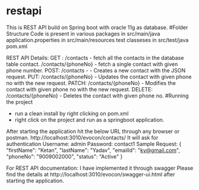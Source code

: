 # restapi

This is REST API build on Spring boot with oracle 11g as database.
#Folder Structure 
Code is present in various 
  packages in src/main/java
  application.properties in src/main/resources
  test classeses in src/test/java
  pom.xml
  
 REST API Details:
  GET :
    /contacts             - fetch all the contacts in the database table contact.
    /contacts/{phoneNo}   - fetch a single contact with given phone number.
  POST:
    /contacts -           - Creates a new contact with the JSON request.
  PUT:
   /contacts/{phoneNo}    - Updates the contact with given phone no with the new request.
  PATCH:
   /contacts/{phoneNo}    - Modifies the contact with given phone no with the new request.
  DELETE:
   /contacts/{phoneNo}    - Deletes the contact with given phone no.
#Running the project 
 - run a clean install by right clicking on pom.xml
 - right click on the project and run as a springboot application.
 
 After starting the application hit the below URL through any browser or postman. 
 http://localhost:3010/evocon/contacts/
 It will ask for authentication 
    Username: admin
    Password: contact1
 Sample Request: 
     {
        "firstName": "Ketan",
        "lastName": "Yadav",
        "emailId": "ky@gmail.com",
        "phoneNo": "9009002000",
        "status": "Active"
    }

 

 
 For REST API documentation: 
 I have implemented it through swagger 
 Please find the details at http://localhost:3010/evocon/swagger-ui.html after starting the application.
 
